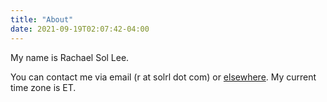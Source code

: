 ```yaml
---
title: "About"
date: 2021-09-19T02:07:42-04:00
---
```


My name is Rachael Sol Lee.

You can contact me via email (r at solrl dot com) or [elsewhere](https://www.linkedin.com/in/rachaelslee/). My current time zone is ET.
